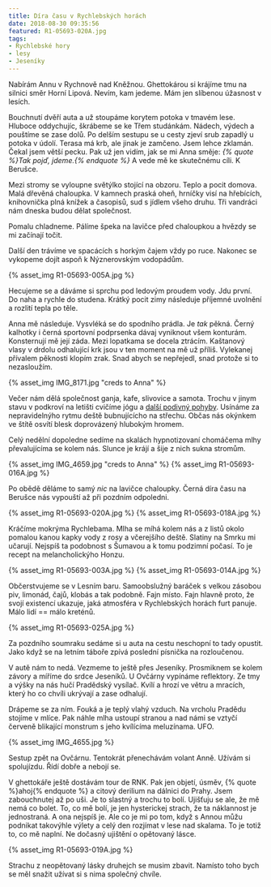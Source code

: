 ```yaml
---
title: Díra času v Rychlebských horách
date: 2018-08-30 09:35:56
featured: R1-05693-020A.jpg
tags:
- Rychlebské hory
- lesy
- Jeseníky
---
```


Nabírám Annu v Rychnově nad Kněžnou. Ghettokárou si krájíme tmu na silnici směr Horní Lipová. Nevím, kam jedeme. Mám jen slíbenou úžasnost v lesích.
<!-- more -->

Bouchnutí dvěří auta a už stoupáme korytem potoka v tmavém lese. Hluboce oddychujíc, škrábeme se ke Třem studánkám. Nádech, výdech a pouštíme se zase dolů. Po delším sestupu se u cesty zjeví srub zapadlý u potoka v údolí. Terasa má krb, ale jinak je zamčeno. Jsem lehce zklamán. Čekal jsem větší pecku. Pak už jen vidím, jak se mi Anna směje: _{% quote %}Tak pojď, jdeme.{% endquote %}_ A vede mě ke skutečnému cíli. K Berušce.

Mezi stromy se vyloupne světýlko stojící na obzoru. Teplo a pocit domova. Malá dřevěná chaloupka. V kamnech praská oheň, hrníčky visí na hřebících, knihovnička plná knížek a časopisů, sud s jídlem všeho druhu. Tři vandráci nám dneska budou dělat společnost.

Pomalu chladneme. Pálíme špeka na lavičce před chaloupkou a hvězdy se mi začínají točit.

Další den trávíme ve spacácích s horkým čajem vždy po ruce. Nakonec se vykopeme dojít aspoň k Nýznerovským vodopádům.

{% asset_img R1-05693-005A.jpg %}

Hecujeme se a dáváme si sprchu pod ledovým proudem vody. Jdu první. Do naha a rychle do studena. Krátký pocit zimy následuje příjemné uvolnění a rozlití tepla po těle.

Anna mě následuje. Vysvléká se do spodního prádla.
Je _tak_ pěkná.
Černý kalhotky i černá sportovní podprsenka dávaj vyniknout všem konturám. Konsternují mě její záda. Mezi lopatkama se docela ztrácím. Kaštanový vlasy v drdolu odhalující krk jsou v ten moment na mě už příliš. Vylekanej přívalem pěknosti klopím zrak. Snad abych se nepřejedl, snad protože si to nezasloužím.

{% asset_img IMG_8171.jpg "creds to Anna" %}

Večer nám dělá společnost ganja, kafe, slivovice a samota. Trochu v jinym stavu v podkroví na letišti cvičíme jógu a [další podivný pohyby](https://www.youtube.com/watch?v=pmlEM--lmdo). Usínáme za nepravidelnýho rytmu deště bubnujícícho na střechu. Občas nás okýnkem ve štítě osvítí blesk doprovázený hlubokým hromem.

Celý nedělní dopoledne sedíme na skalách hypnotizovaní chomáčema mlhy převalujícíma se kolem nás. Slunce je krájí a šije z nich sukna stromům.

{% asset_img IMG_4659.jpg "creds to Anna" %}
{% asset_img R1-05693-016A.jpg %}

Po obědě děláme to samý _nic_ na lavičce chaloupky. Černá díra času na Berušce nás vypouští až při pozdním odpoledni.

{% asset_img R1-05693-020A.jpg %}
{% asset_img R1-05693-018A.jpg %}

Kráčíme mokrýma Rychlebama. Mlha se míhá kolem nás a z listů okolo pomalou kanou kapky vody z rosy a včerejšího deště. Slatiny na Smrku mi učarují. Nejspíš ta podobnost s Šumavou a k tomu podzimní počasí. To je recept na melancholickýho Honzu.

{% asset_img R1-05693-003A.jpg %}
{% asset_img R1-05693-014A.jpg %}

Občerstvujeme se v Lesním baru. Samoobslužný baráček s velkou zásobou piv, limonád, čajů, klobás a tak podobně. Fajn místo. Fajn hlavně proto, že svojí existencí ukazuje, jaká atmosféra v Rychlebských horách furt panuje. Málo lidí == málo kreténů.

{% asset_img R1-05693-025A.jpg %}

Za pozdního soumraku sedáme si u auta na cestu neschopní to tady opustit. Jako když se na letním táboře zpívá poslední písnička na rozloučenou.

V autě nám to nedá. Vezmeme to ještě přes Jeseníky. Prosmiknem se kolem závory a míříme do srdce Jeseníků. U Ovčárny vypínáme reflektory. Ze tmy a výšky na nás hučí Pradědský vysílač. Kvílí a hrozí ve větru a mracích, který ho co chvíli ukrývají a zase odhalují.

Drápeme se za ním. Fouká a je teplý vlahý vzduch. Na vrcholu Pradědu stojíme v mlíce. Pak náhle mlha ustoupí stranou a nad námi se vztyčí červeně blikající monstrum s jeho kvílícíma meluzínama. UFO.

{% asset_img IMG_4655.jpg  %}

Sestup zpět na Ovčárnu. Tentokrát přenechávám volant Anně. Užívám si spolujízdu. Řídí dobře a nebojí se.

V ghettokáře ještě dostávám tour de RNK. Pak jen objetí, úsměv, {% quote %}ahoj{% endquote %} a citový derilium na dálnici do Prahy. Jsem zabouchnutej až po uši. Je to slastný a trochu to bolí. Ujišťuju se ale, že mě nemá co bolet. To, co mě bolí, je jen hysterickej strach, že ta náklannost je jednostraná. A ona nejspíš je. Ale co je mi po tom, když s Annou můžu podnikat takovýhle výlety a celý den rozjímat v lese nad skalama. To je totiž to, co mě naplní. Ne dočasný ujištění o opětovaný lásce.

{% asset_img R1-05693-019A.jpg %}

Strachu z neopětovaný lásky druhejch se musim zbavit. Namísto toho bych se měl snažit užívat si s nima společný chvíle.